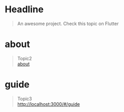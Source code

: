 # Headline

> An awesome project.
> Check this topic on Flutter


# about

> Topic2 <br>
<a href="docs/about.md">about</a>


# guide

> Topic3 <br>
<a href="http://localhost:3000/#/guide">http://localhost:3000/#/guide</a>


